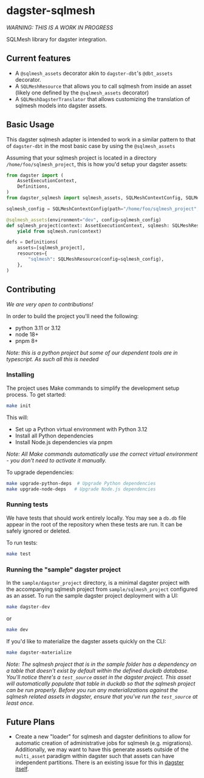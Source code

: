 # dagster-sqlmesh

_WARNING: THIS IS A WORK IN PROGRESS_

SQLMesh library for dagster integration.

## Current features

* A `@sqlmesh_assets` decorator akin to `dagster-dbt`'s `@dbt_assets` decorator.
* A `SQLMeshResource` that allows you to call sqlmesh from inside an asset
  (likely one defined by the `@sqlmesh_assets` decorator)
* A `SQLMeshDagsterTranslator` that allows customizing the translation of
  sqlmesh models into dagster assets.

## Basic Usage

This dagster sqlmesh adapter is intended to work in a similar pattern to that of
`dagster-dbt` in the most basic case by using the `@sqlmesh_assets`

Assuming that your sqlmesh project is located in a directory `/home/foo/sqlmesh_project`, this is how you'd setup your dagster assets:

```python
from dagster import (
    AssetExecutionContext,
    Definitions,
)
from dagster_sqlmesh import sqlmesh_assets, SQLMeshContextConfig, SQLMeshResource

sqlmesh_config = SQLMeshContextConfig(path="/home/foo/sqlmesh_project", gateway="name-of-your-gateway")

@sqlmesh_assets(environment="dev", config=sqlmesh_config)
def sqlmesh_project(context: AssetExecutionContext, sqlmesh: SQLMeshResource):
    yield from sqlmesh.run(context)

defs = Definitions(
    assets=[sqlmesh_project],
    resources={
        "sqlmesh": SQLMeshResource(config=sqlmesh_config),
    },
)
```


## Contributing

_We are very open to contributions!_

In order to build the project you'll need the following:

* python 3.11 or 3.12
* node 18+
* pnpm 8+

_Note: this is a python project but some of our dependent tools are in typescript. As such all this is needed_

### Installing

The project uses Make commands to simplify the development setup process. To get started:

```bash
make init
```

This will:
- Set up a Python virtual environment with Python 3.12
- Install all Python dependencies
- Install Node.js dependencies via pnpm

_Note: All Make commands automatically use the correct virtual environment - you don't need to activate it manually._

To upgrade dependencies:
```bash
make upgrade-python-deps  # Upgrade Python dependencies
make upgrade-node-deps   # Upgrade Node.js dependencies
```

### Running tests

We have tests that should work entirely locally. You may see a `db.db` file appear in the root of the repository when these tests are run. It can be safely ignored or deleted.

To run tests:

```bash
make test
```

### Running the "sample" dagster project

In the `sample/dagster_project` directory, is a minimal dagster project with the
accompanying sqlmesh project from `sample/sqlmesh_project` configured as an
asset. To run the sample dagster project deployment with a UI:

```bash
make dagster-dev 
```
or 
```bash
make dev
```

If you'd like to materialize the dagster assets quickly on the CLI:

```bash
make dagster-materialize
```

_Note: The sqlmesh project that is in the sample folder has a dependency on a
table that doesn't exist by default within the defined duckdb database. You'll
notice there's a `test_source` asset in the dagster project. This asset will
automatically populate that table in duckdb so that the sqlmesh project can be
run properly. Before you run any materializations against the sqlmesh related
assets in dagster, ensure that you've run the `test_source` at least once._

## Future Plans

* Create a new "loader" for sqlmesh and dagster definitions to allow for
  automatic creation of administrative jobs for sqlmesh (e.g. migrations).
  Additionally, we may want to have this generate assets outside of the
  `multi_asset` paradigm within dagster such that assets can have independent
  partitions. There is an existing issue for this in [dagster
  itself](https://github.com/dagster-io/dagster/issues/14228).